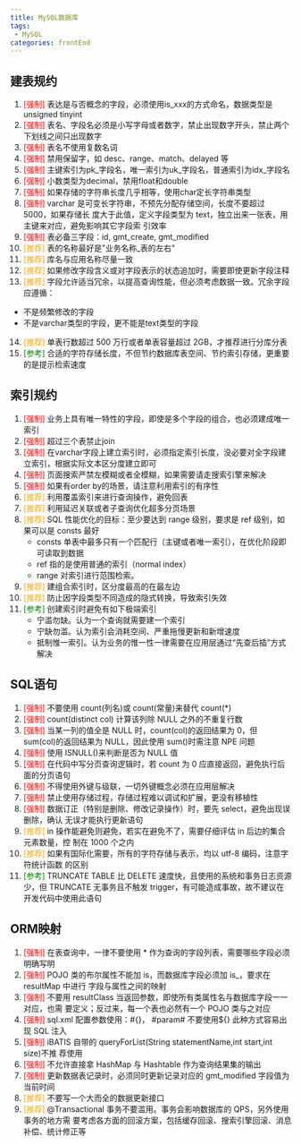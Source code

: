 ```yaml
---
title: MySQL数据库
tags: 
 - MySQL
categories: frontEnd
---
```


## 建表规约
1. <font color=red>[强制]</font> 表达是与否概念的字段，必须使用is_xxx的方式命名，数据类型是 unsigned tinyint 
2. <font color=red>[强制]</font> 表名、字段名必须是小写字母或者数字，禁止出现数字开头，禁止两个下划线之间只出现数字
3. <font color=red>[强制]</font> 表名不使用复数名词
4. <font color=red>[强制]</font> 禁用保留字，如 desc、range、match、delayed 等
5. <font color=red>[强制]</font> 主键索引为pk_字段名，唯一索引为uk_字段名，普通索引为idx_字段名
6. <font color=red>[强制]</font> 小数类型为decimal，禁用float和double
7. <font color=red>[强制]</font> 如果存储的字符串长度几乎相等，使用char定长字符串类型
8. <font color=red>[强制]</font> varchar 是可变长字符串，不预先分配存储空间，长度不要超过 5000，如果存储长 度大于此值，定义字段类型为 text，独立出来一张表，用主键来对应，避免影响其它字段索 引效率 
9. <font color=red>[强制]</font> 表必备三字段：id, gmt_create, gmt_modified
10. <font color=orange>[推荐]</font> 表的名称最好是"业务名称_表的左右"
11. <font color=orange>[推荐]</font> 库名与应用名称尽量一致
12. <font color=orange>[推荐]</font> 如果修改字段含义或对字段表示的状态追加时，需要即使更新字段注释
13. <font color=orange>[推荐]</font> 字段允许适当冗余，以提高查询性能，但必须考虑数据一致。冗余字段应遵循： 
   * 不是频繁修改的字段
   * 不是varchar类型的字段，更不能是text类型的字段
14. <font color=orange>[推荐]</font> 单表行数超过 500 万行或者单表容量超过 2GB，才推荐进行分库分表
15. <font color=green>[参考]</font> 合适的字符存储长度，不但节约数据库表空间、节约索引存储，更重要的是提示检索速度 
        
## 索引规约
1. <font color=red>[强制]</font> 业务上具有唯一特性的字段，即使是多个字段的组合，也必须建成唯一索引
2. <font color=red>[强制]</font> 超过三个表禁止join
3. <font color=red>[强制]</font> 在varchar字段上建立索引时，必须指定索引长度，没必要对全字段建立索引，根据实际文本区分度建立即可
4. <font color=red>[强制]</font> 页面搜索严禁左模糊或者全模糊，如果需要请走搜索引擎来解决
5. <font color=red>[强制]</font> 如果有order by的场景，请注意利用索引的有序性
6. <font color=orange>[推荐]</font> 利用覆盖索引来进行查询操作，避免回表
7. <font color=orange>[推荐]</font> 利用延迟关联或者子查询优化超多分页场景
8. <font color=orange>[推荐]</font> SQL 性能优化的目标：至少要达到 range 级别，要求是 ref 级别，如果可以是 consts 最好
   * consts 单表中最多只有一个匹配行（主键或者唯一索引），在优化阶段即可读取到数据
   * ref 指的是使用普通的索引（normal index）
   * range 对索引进行范围检索。
9. <font color=orange>[推荐]</font> 建组合索引时，区分度最高的在最左边
10. <font color=orange>[推荐]</font> 防止因字段类型不同造成的隐式转换，导致索引失效
11. <font color=green>[参考]</font> 创建索引时避免有如下极端索引
    * 宁滥勿缺。认为一个查询就需要建一个索引
    * 宁缺勿滥。认为索引会消耗空间、严重拖慢更新和新增速度
    * 抵制惟一索引。认为业务的惟一性一律需要在应用层通过“先查后插”方式解决
                  
## SQL语句
1. <font color=red>[强制]</font> 不要使用 count(列名)或 count(常量)来替代 count(*)
2. <font color=red>[强制]</font> count(distinct col) 计算该列除 NULL 之外的不重复行数
3. <font color=red>[强制]</font> 当某一列的值全是 NULL 时，count(col)的返回结果为 0，但 sum(col)的返回结果为 NULL，因此使用 sum()时需注意 NPE 问题
4. <font color=red>[强制]</font> 使用 ISNULL()来判断是否为 NULL 值
5. <font color=red>[强制]</font> 在代码中写分页查询逻辑时，若 count 为 0 应直接返回，避免执行后面的分页语句
6. <font color=red>[强制]</font> 不得使用外键与级联，一切外键概念必须在应用层解决
7. <font color=red>[强制]</font> 禁止使用存储过程，存储过程难以调试和扩展，更没有移植性
8. <font color=red>[强制]</font> 数据订正（特别是删除、修改记录操作）时，要先 select，避免出现误删除，确认 无误才能执行更新语句
9. <font color=orange>[推荐]</font> in 操作能避免则避免，若实在避免不了，需要仔细评估 in 后边的集合元素数量，控 制在 1000 个之内
10. <font color=orange>[推荐]</font> 如果有国际化需要，所有的字符存储与表示，均以 utf-8 编码，注意字符统计函数 的区别
11. <font color=green>[参考]</font> TRUNCATE TABLE 比 DELETE 速度快，且使用的系统和事务日志资源少，但 TRUNCATE 无事务且不触发 trigger，有可能造成事故，故不建议在开发代码中使用此语句
                  
## ORM映射
1. <font color=red>[强制]</font> 在表查询中，一律不要使用 * 作为查询的字段列表，需要哪些字段必须明确写明
2. <font color=red>[强制]</font> POJO 类的布尔属性不能加 is，而数据库字段必须加 is_，要求在 resultMap 中进行 字段与属性之间的映射
3. <font color=red>[强制]</font> 不要用 resultClass 当返回参数，即使所有类属性名与数据库字段一一对应，也需 要定义；反过来，每一个表也必然有一个 POJO 类与之对应
4. <font color=red>[强制]</font> sql.xml 配置参数使用：#{}， #param# 不要使用${} 此种方式容易出现 SQL 注入
5. <font color=red>[强制]</font> iBATIS 自带的 queryForList(String statementName,int start,int size)不推 荐使用
6. <font color=red>[强制]</font> 不允许直接拿 HashMap 与 Hashtable 作为查询结果集的输出
7. <font color=red>[强制]</font> 更新数据表记录时，必须同时更新记录对应的 gmt_modified 字段值为当前时间
8. <font color=orange>[推荐]</font> 不要写一个大而全的数据更新接口
9. <font color=orange>[推荐]</font> @Transactional 事务不要滥用。事务会影响数据库的 QPS，另外使用事务的地方需 要考虑各方面的回滚方案，包括缓存回滚、搜索引擎回滚、消息补偿、统计修正等